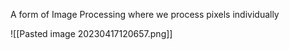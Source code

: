 A form of Image Processing where we process pixels individually

![[Pasted image 20230417120657.png]]

